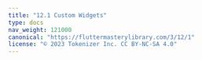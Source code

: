 ```yaml
---
title: "12.1 Custom Widgets"
type: docs
nav_weight: 121000
canonical: "https://fluttermasterylibrary.com/3/12/1"
license: "© 2023 Tokenizer Inc. CC BY-NC-SA 4.0"
---
```

